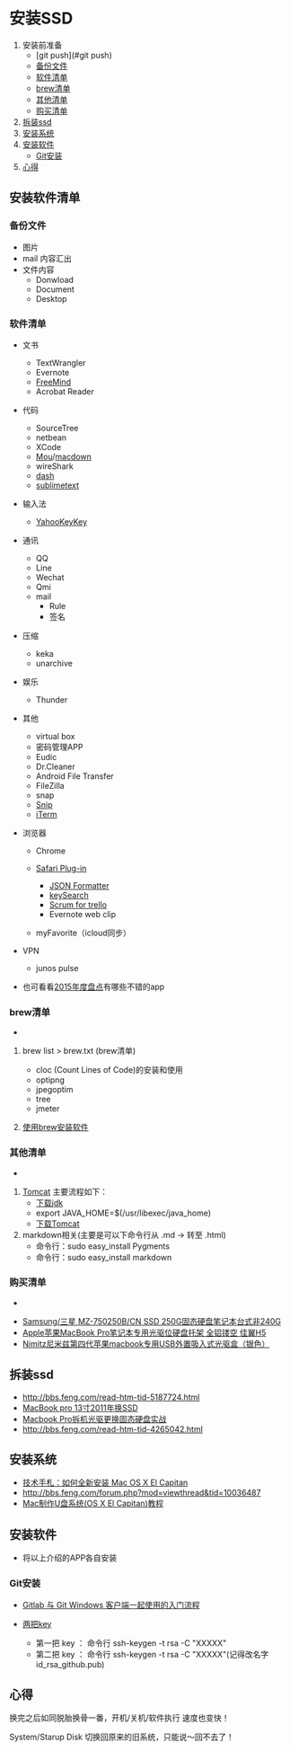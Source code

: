# 安装SSD

 1. 安装前准备
 	* [git push](#git push)
 	* [备份文件](#备份文件)
 	* [软件清单](#软件清单)
 	* [brew清单](#brew清单)
 	* [其他清单](#其他清单)
 	* [购买清单](#购买清单)
 2. [拆装ssd](#拆装ssd)
 3. [安装系统](#安装系统)
 4. [安装软件](#安装软件)
 	* [Git安装](#Git安装)
 5. [心得](#心得)	


<a name="安装软件清单"></a>
## 安装软件清单


<a name="备份文件"></a>
### 备份文件
* 图片
* mail 内容汇出
* 文件内容
	* Donwload
	* Document 
	* Desktop

<a name="软件清单"></a>
### 软件清单
* 文书
	* TextWrangler
	* Evernote
	* [FreeMind](https://sourceforge.net/projects/freemind/)
	* Acrobat Reader

* 代码
	* SourceTree
	* netbean
	* XCode 
	* [Mou](http://25.io/mou/)/[macdown](http://macdown.uranusjr.com)
	* wireShark
	* [dash](https://kapeli.com/dash)
	* [sublimetext](https://www.sublimetext.com)
* 输入法
	* [YahooKeyKey](http://123.briian.com/forum.php?mod=viewthread&tid=577)
	
* 通讯
	* QQ
	* Line	
	* Wechat
	* Qmi 
	* mail
		* Rule
		* 签名 	 	
* 压缩
	* keka
	* unarchive
* 娱乐
	* Thunder	
* 其他
	* virtual box
	* 密码管理APP
	* Eudic
	* Dr.Cleaner	
	* Android File Transfer
	* FileZilla
	* snap
	* [Snip](https://itunes.apple.com/cn/app/snip/id512505421?mt=12)
	* [iTerm](http://iterm2.com/downloads.html)
		
* 浏览器
	* Chrome
	
	* [Safari Plug-in](https://safari-extensions.apple.com)
		* [JSON Formatter](https://github.com/rfletcher/safari-json-formatter/downloads)
		* [keySearch](http://www.macosxtips.co.uk/keysearch/download)
		* [Scrum for trello](http://scrumfortrello.com)
		* Evernote web clip
	* myFavorite（icloud同步）		

* VPN
	* junos pulse

* 也可看看[2015年度盘点](http://sspai.com/topic/best-apps-2015/)有哪些不错的app

<a name="brew清单"></a>
### brew清单 
-
1. brew list > brew.txt (brew清单)
	* cloc  (Count Lines of Code)的安装和使用
	* optipng
	* jpegoptim
	* tree
	* jmeter

2. [使用brew安装软件](http://www.cnblogs.com/TankXiao/p/3247113.html)


<a name="其他清单"></a>
### 其他清单
-
1. [Tomcat](https://wolfpaulus.com/journal/mac/tomcat8/) 主要流程如下：
	* [下载jdk](http://www.oracle.com/technetwork/java/javase/downloads/index.html)
	* export JAVA_HOME=$(/usr/libexec/java_home)
	* [下载Tomcat](http://tomcat.apache.org/download-80.cgi)
2. markdown相关(主要是可以下命令行从 .md -> 转至 .html)
	* 命令行：sudo easy_install Pygments
	* 命令行：sudo easy_install markdown

<a name="购买清单"></a>
### 购买清单
-
* [Samsung/三星 MZ-750250B/CN SSD 250G固态硬盘笔记本台式非240G](http://e22a.com/h.ZmaIud?cv=AAHOBPbc&sm=049d39)
* [Apple苹果MacBook Pro笔记本专用光驱位硬盘托架 全铝镂空 佳翼H5](http://e22a.com/h.ZmasxT?cv=AAHOBHbZ&sm=65d523)
* [Nimitz尼米兹第四代苹果macbook专用USB外置吸入式光驱盒（银色）](http://e22a.com/h.ZmatnA?cv=AAHOBGsL&sm=6fdd02)

<a name="拆装ssd"></a>
## 拆装ssd

* <http://bbs.feng.com/read-htm-tid-5187724.html>
* [MacBook pro 13寸2011年换SSD](http://m.blog.csdn.net/article/details?id=50610694)
* [Macbook Pro拆机光驱更换固态硬盘实战](http://www.osxtoy.com/?p=1182)
* <http://bbs.feng.com/read-htm-tid-4265042.html>


<a name="安装系统"></a>
## 安装系统

* [技术手札：如何全新安装 Mac OS X El Capitan](http://www.jianshu.com/p/fa45988bb270)
* <http://bbs.feng.com/forum.php?mod=viewthread&tid=10036487>
* [Mac制作U盘系统(OS X El Capitan)教程](http://www.cnblogs.com/ChinaKingKong/p/5582259.html)


<a name="安装软件"></a>
## 安装软件

* 将以上介绍的APP各自安装

<a name="Git安装"></a>
### Git安装

* [Gitlab 与 Git Windows 客户端一起使用的入门流程](http://www.cnblogs.com/hamhog/p/3824934.html)
* [两把key](http://www.cnblogs.com/fanyong/p/3962455.html)

	* 第一把 key ： 命令行 ssh-keygen -t rsa -C "XXXXX" 
	* 第二把 key ： 命令行 ssh-keygen -t rsa -C "XXXXX"(记得改名字 id_rsa_github.pub)



<a name="心得"></a>
## 心得
换完之后如同脱胎换骨一番，开机/关机/软件执行 速度也变快！

System/Starup Disk 切换回原来的旧系统，只能说～回不去了！


